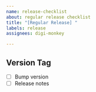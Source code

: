 ```yaml
---
name: release-checklist
about: regular release checklist
title: "[Regular Release] "
labels: release
assignees: digi-monkey

---
```


## Version Tag
- [ ] Bump version
- [ ] Release notes

